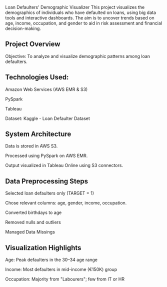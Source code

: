 Loan Defaulters' Demographic Visualizer
This project visualizes the demographics of individuals who have defaulted on loans, using big data tools and interactive dashboards. The aim is to uncover trends based on age, income, occupation, and gender to aid in risk assessment and financial decision-making.

## Project Overview
Objective: To analyze and visualize demographic patterns among loan defaulters.

## Technologies Used:

Amazon Web Services (AWS EMR & S3)

PySpark

Tableau

Dataset: Kaggle - Loan Defaulter Dataset

## System Architecture
Data is stored in AWS S3.

Processed using PySpark on AWS EMR.

Output visualized in Tableau Online using S3 connectors.

## Data Preprocessing Steps
Selected loan defaulters only (TARGET = 1)

Chose relevant columns: age, gender, income, occupation.

Converted birthdays to age

Removed nulls and outliers

Managed Data Missings

## Visualization Highlights
Age: Peak defaulters in the 30–34 age range

Income: Most defaulters in mid-income (€150K) group

Occupation: Majority from "Labourers"; few from IT or HR
